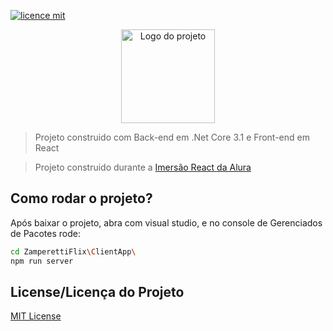 [![licence mit](https://img.shields.io/badge/licence-MIT-blue.svg)](https://github.com/imersao-alura/aluraflix/blob/master/LICENSE)

<p align="center">
  <img alt="Logo do projeto" width="150px" src="https://www.alura.com.br/assets/img/imersoes/react/imersao-react-logo.1594044142.svg" />
</p>

> Projeto construido com Back-end em .Net Core 3.1 e Front-end em React

> Projeto construido durante a [Imersão React da Alura](https://www.alura.com.br/imersao-react/)


## Como rodar o projeto?

Após baixar o projeto, abra com visual studio, e no console de Gerenciados de Pacotes rode:

```sh
cd ZamperettiFlix\ClientApp\
npm run server
```

## License/Licença do Projeto
[MIT License](./LICENSE)
